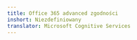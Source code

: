 ```yaml
---
title: Office 365 advanced zgodności
inshort: Niezdefiniowany
translator: Microsoft Cognitive Services
---
```





